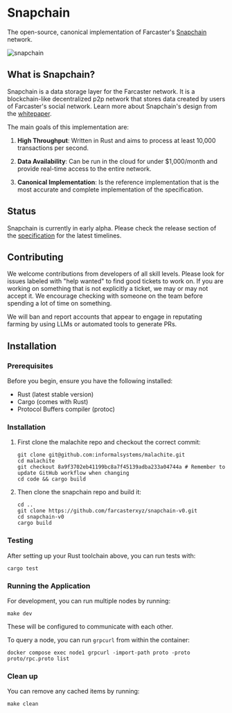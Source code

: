 # Snapchain

The open-source, canonical implementation of Farcaster's [Snapchain](https://github.com/farcasterxyz/protocol/discussions/207) network. 

![snapchain](https://github.com/user-attachments/assets/e5a041db-e3ae-4250-ad6b-7043ad648d34)


<!-- TODO:  links to installation, user docs, contributor docs -->

## What is Snapchain?

Snapchain is a data storage layer for the Farcaster network. It is a blockchain-like decentralized p2p network that stores data created by users of Farcaster's social network. Learn more about Snapchain's design from the [whitepaper](https://github.com/farcasterxyz/protocol/discussions/207).

The main goals of this implementation are:

1. **High Throughput**: Written in Rust and aims to process at least 10,000 transactions per second. 

2. **Data Availability**: Can be run in the cloud for under $1,000/month and provide real-time access to the entire network. 

3. **Canonical Implementation**: Is the reference implementation that is the most accurate and complete implementation of the specification. 

## Status 

Snapchain is currently in early alpha. Please check the release section of the [specification](https://github.com/farcasterxyz/protocol/discussions/207) for the latest timelines.

## Contributing 

We welcome contributions from developers of all skill levels. Please look for issues labeled with "help wanted" to find good tickets to work on. If you are working on something that is not explicitly a ticket, we may or may not accept it. We encourage checking with someone on the team before spending a lot of time on something. 

We will ban and report accounts that appear to engage in reputating farming by using LLMs or automated tools to generate PRs. 

## Installation

### Prerequisites

Before you begin, ensure you have the following installed:
- Rust (latest stable version)
- Cargo (comes with Rust)
- Protocol Buffers compiler (protoc)

### Installation

1. First clone the malachite repo and checkout the correct commit:
   ```
   git clone git@github.com:informalsystems/malachite.git
   cd malachite
   git checkout 8a9f3702eb41199bc8a7f45139adba233a04744a # Remember to update GitHub workflow when changing
   cd code && cargo build
   ```
2. Then clone the snapchain repo and build it:
   ```
   cd ..
   git clone https://github.com/farcasterxyz/snapchain-v0.git
   cd snapchain-v0
   cargo build
   ```

### Testing

After setting up your Rust toolchain above, you can run tests with:

```
cargo test
```

### Running the Application

For development, you can run multiple nodes by running:
```
make dev
```

These will be configured to communicate with each other.

To query a node, you can run `grpcurl` from within the container:

```
docker compose exec node1 grpcurl -import-path proto -proto proto/rpc.proto list
```

### Clean up

You can remove any cached items by running:

```
make clean
```
